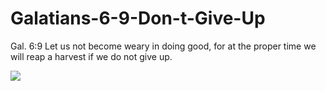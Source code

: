 # Galatians-6-9-Don-t-Give-Up
Gal. 6:9 Let us not become weary in doing good, for at the proper time we will reap a harvest if we do not give up.

![](https://g.christianbook.com/dg/product/web/f400/145441.jpg)
